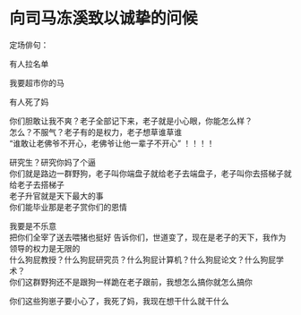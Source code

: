 # 向司马冻溪致以诚挚的问候
定场俳句：

有人拉名单

我要超市你的马

有人死了妈



你们胆敢让我不爽？老子全部记下来，老子就是小心眼，你能怎么样？  
怎么？不服气？老子有的是权力，老子想草谁草谁  
“谁敢让老佛爷不开心，老佛爷让他一辈子不开心” ！！！！


研究生？研究你妈了个逼  
你们就是路边一群野狗，老子叫你端盘子就给老子去端盘子，老子叫你去搭梯子就给老子去搭梯子  
老子升官就是天下最大的事  
你们能毕业那是老子赏你们的恩情

我要是不乐意  
把你们全宰了送去喂猪也挺好 
告诉你们，世道变了，现在是老子的天下，我作为领导的权力是无限的  
什么狗屁教授？什么狗屁研究员？什么狗屁计算机？什么狗屁论文？什么狗屁学术？  
你们这群野狗还不是跟狗一样跪在老子跟前，我想怎么搞你就怎么搞你


你们这些狗崽子要小心了，我死了妈，我现在想干什么就干什么

